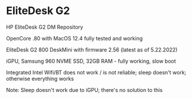 # EliteDesk G2
 HP EliteDesk G2 DM Repository

OpenCore .80 with MacOS 12.4 fully tested and working

EliteDesk G2 800 DeskMini with firmware 2.56 (latest as of 5.22.2022)

iGPU, Samsung 960 NVME SSD, 32GB RAM - fully working, slow boot

Integrated Intel Wifi/BT does not work / is not reliable; sleep doesn't work; otherwise everything works 

Note: Sleep doesn't work due to iGPU; there's no solution to this
